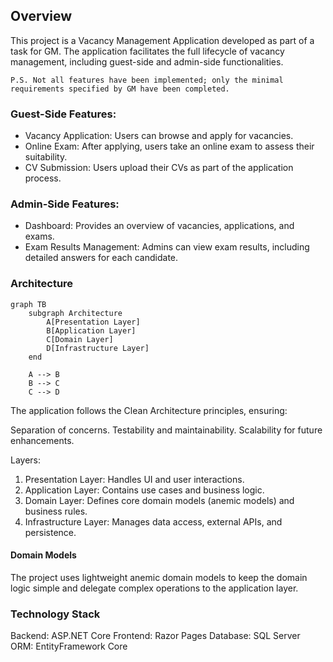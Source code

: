## Overview
This project is a Vacancy Management Application developed as part of a task for GM. The application facilitates the full lifecycle of vacancy management, including guest-side and admin-side functionalities.

`P.S. Not all features have been implemented; only the minimal requirements specified by GM have been completed.`

### Guest-Side Features:
- Vacancy Application: Users can browse and apply for vacancies.
- Online Exam: After applying, users take an online exam to assess their suitability.
- CV Submission: Users upload their CVs as part of the application process.

### Admin-Side Features:
- Dashboard: Provides an overview of vacancies, applications, and exams.
- Exam Results Management: Admins can view exam results, including detailed answers for each candidate.

### Architecture
```mermaid
graph TB
    subgraph Architecture
        A[Presentation Layer]
        B[Application Layer]
        C[Domain Layer]
        D[Infrastructure Layer]
    end

    A --> B
    B --> C
    C --> D
```
The application follows the Clean Architecture principles, ensuring:

Separation of concerns.
Testability and maintainability.
Scalability for future enhancements.

Layers:
1. Presentation Layer: Handles UI and user interactions.
2. Application Layer: Contains use cases and business logic.
3. Domain Layer: Defines core domain models (anemic models) and business rules.
4. Infrastructure Layer: Manages data access, external APIs, and persistence.

#### Domain Models
The project uses lightweight anemic domain models to keep the domain logic simple and delegate complex operations to the application layer.

### Technology Stack
Backend: ASP.NET Core
Frontend: Razor Pages
Database: SQL Server
ORM: EntityFramework Core
